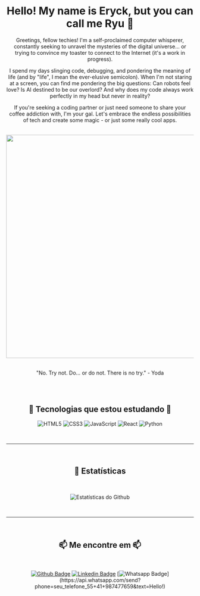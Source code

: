 <div align="center">
  <h1>Hello! My name is Eryck, but you can call me Ryu 👋</h1>
  <p>Greetings, fellow techies! I'm a self-proclaimed computer whisperer, constantly seeking to unravel the mysteries of the digital universe... or trying to convince   my toaster to connect to the Internet (it's a work in progress).</p>
    
  <p>I spend my days slinging code, debugging, and pondering the meaning of life (and by "life", I mean the ever-elusive semicolon). When I'm not staring at a screen,    you can find me pondering the big questions: Can robots feel love? Is AI destined to be our overlord? And why does my code always work perfectly in my head but       never in reality? 
    
   <p>If you're seeking a coding partner or just need someone to share your coffee addiction with, I'm your gal. Let's embrace the endless possibilities of tech and      create some magic - or just some really cool apps.</p>
  <br>
  <img src="https://cdnb.artstation.com/p/assets/images/images/048/282/733/original/exceptrea-gamerroom-1-revisioned-0.gif" width="600px">
  <br>
  <br>
  <p>"No. Try not. Do… or do not. There is no try." - Yoda</p>
  <br>
  <br>
  <h2>🚀 Tecnologias que estou estudando 🚀</h2>
  
  <p align="center">
    <img src="https://img.shields.io/badge/-HTML5-E34F26?logo=html5&logoColor=white&style=for-the-badge" alt="HTML5">
    <img src="https://img.shields.io/badge/-CSS3-1572B6?logo=css3&logoColor=white&style=for-the-badge" alt="CSS3">
    <img src="https://img.shields.io/badge/-JavaScript-F7DF1E?logo=javascript&logoColor=white&style=for-the-badge" alt="JavaScript">
    <img src="https://img.shields.io/badge/-React-61DAFB?logo=react&logoColor=white&style=for-the-badge" alt="React">
    <img src="https://img.shields.io/badge/-Python-3776AB?logo=python&logoColor=white&style=for-the-badge" alt="Python">
  </p>
  <br>
  <hr>
  <br>
  <h2>🌟 Estatísticas </h2>
  <br>
  <p align="center">
    <img src="https://github-readme-stats.vercel.app/api?username=EryckBarreto&show_icons=true&theme=dracula" alt="Estatísticas do Github">
  </p>
  <br>
  <hr>
  <br>
  <h2>📫 Me encontre em 📫</h2>
  <br>
      
[![Github Badge](https://img.shields.io/badge/-Github-000?style=flat-square&logo=Github&logoColor=white&link=https://github.com/EryckBarreto)](https://github.com/EryckBarreto)
[![Linkedin Badge](https://img.shields.io/badge/-LinkedIn-blue?style=flat-square&logo=Linkedin&logoColor=white&link=https://www.linkedin.com/in/eryckbarreto/)](https://www.linkedin.com/in/eryckbarreto/)
[![Whatsapp Badge](https://img.shields.io/badge/-Whatsapp-4CA143?style=flat-square&labelColor=4CA143&logo=whatsapp&logoColor=white&link=https://api.whatsapp.com/send?phone=seu_telefone_55+41+9987477659&text=Hello!)](https://api.whatsapp.com/send?phone=seu_telefone_55+41+987477659&text=Hello!)
    </a>
  </p>
</div>
